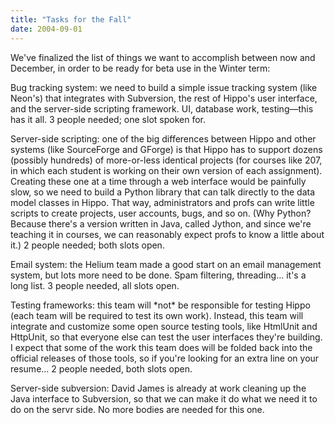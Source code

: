 ```yaml
---
title: "Tasks for the Fall"
date: 2004-09-01
---
```

<p>We've finalized the list of things we want to accomplish between now and December, in order to be ready for beta use in the Winter term:</p>

<p>Bug tracking system: we need to build a simple issue tracking system (like
Neon's) that
integrates with Subversion, the rest of Hippo's user interface, and the
server-side scripting framework.  UI, database work, testing—this has
it all.  3 people needed; one slot spoken for.</p>

<p>Server-side scripting: one of the big differences between Hippo and other
systems (like SourceForge and GForge) is that Hippo has to support dozens
(possibly hundreds) of more-or-less identical projects (for courses like
207, in which each student is working on their own version of each
assignment).  Creating these one at a time through a web interface would
be painfully slow, so we need to build a Python library that can talk
directly to the data model classes in Hippo.  That way, administrators and
profs can write little scripts to create projects, user accounts, bugs,
and so on.  (Why Python?  Because there's a version written in Java,
called Jython, and since we're teaching it in courses, we can reasonably
expect profs to know a little about it.)  2 people needed; both slots
open.</p>

<p>Email system: the Helium team made a good start on an email management
system, but lots more need to be done.  Spam filtering, threading… it's
a long list.  3 people needed, all slots open.</p>

<p>Testing frameworks: this team will *not* be responsible for testing Hippo
(each team will be required to test its own work).  Instead, this team
will integrate and customize some open source testing tools, like HtmlUnit
and HttpUnit, so that everyone else can test the user interfaces they're
building.  I expect that some of the work this team does will be folded
back into the official releases of those tools, so if you're looking for
an extra line on your resume…  2 people needed, both slots open.</p>

<p>Server-side subversion: David James is already at work cleaning up the
Java interface to Subversion, so that we can make it do what we need it to
do on the servr side.  No more bodies are needed for this one.</p>
